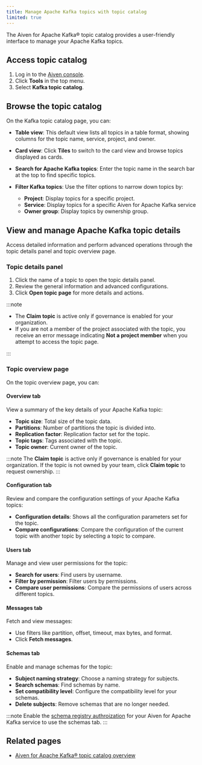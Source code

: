 ```yaml
---
title: Manage Apache Kafka topics with topic catalog
limited: true
---
```


The Aiven for Apache Kafka® topic catalog provides a user-friendly interface to manage your Apache Kafka topics.

## Access topic catalog

1. Log in to the [Aiven console](https://console.aiven.io/).
1. Click **Tools** in the top menu.
1. Select **Kafka topic catalog**.

## Browse the topic catalog

On the Kafka topic catalog page, you can:

- **Table view**: This default view lists all topics in a table format, showing columns
  for the topic name, service, project, and owner.
- **Card view**: Click **Tiles** to switch to the card view and browse topics displayed
  as cards.
- **Search for Apache Kafka topics**: Enter the topic name in the search bar at the top
  to find specific topics.
- **Filter Kafka topics**: Use the filter options to narrow down topics by:

  - **Project**: Display topics for a specific project.
  - **Service**:  Display topics for a specific Aiven for Apache Kafka service
  - **Owner group**:  Display topics by ownership group.

## View and manage Apache Kafka topic details

Access detailed information and perform advanced operations through the topic details
panel and topic overview page.

### Topic details panel

1. Click the name of a topic to open the topic details panel.
1. Review the general information and advanced configurations.
1. Click **Open topic page** for more details and actions.

:::note

- The **Claim topic** is active only if governance is enabled for your organization.
- If you are not a member of the project associated with the topic, you receive an error
   message indicating **Not a project member** when you attempt to access the topic page.

:::

### Topic overview page

On the topic overview page, you can:

#### Overview tab

View a summary of the key details of your Apache Kafka topic:

- **Topic size**: Total size of the topic data.
- **Partitions**: Number of partitions the topic is divided into.
- **Replication factor**: Replication factor set for the topic.
- **Topic tags**: Tags associated with the topic.
- **Topic owner**: Current owner of the topic.

:::note
The **Claim topic** is active only if governance is enabled for your organization.
If the topic is not owned by your team, click **Claim topic** to  request ownership.
:::

#### Configuration tab

Review and compare the configuration settings of your Apache Kafka topics:

- **Configuration details**: Shows all the configuration parameters set for the topic.
- **Compare configurations**: Compare the configuration of the current topic with
  another topic by selecting a topic to compare.

#### Users tab

Manage and view user permissions for the topic:

- **Search for users**: Find users by username.
- **Filter by permission**: Filter users by permissions.
- **Compare user permissions**: Compare the permissions of users across different topics.

#### Messages tab

Fetch and view messages:

- Use filters like partition, offset, timeout, max bytes, and format.
- Click **Fetch messages**.

#### Schemas tab

Enable and manage schemas for the topic:

- **Subject naming strategy**: Choose a naming strategy for subjects.
- **Search schemas**: Find schemas by name.
- **Set compatibility level**: Configure the compatibility level for your schemas.
- **Delete subjects**: Remove schemas that are no longer needed.

:::note
Enable the [schema registry authroization](/docs/products/kafka/concepts/schema-registry-authorization)
for your Aiven for Apache Kafka service to use the schemas tab.
:::

## Related pages

- [Aiven for Apache Kafka® topic catalog overview](/docs/products/kafka/concepts/topic-catalog-overview)
